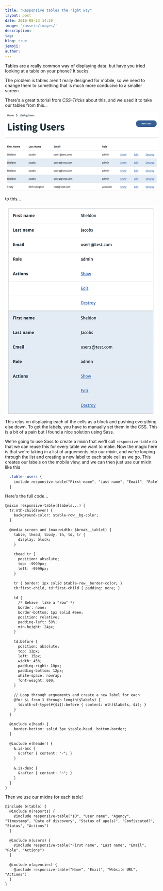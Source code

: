 ```yaml
---
title: "Responsive tables the right way"
layout: post
date: 2016-08-23 14:29
image: '/assets/images/'
description:
tag:
blog: true
jemoji:
author:
---
```


Tables are a really common way of displaying data, but have you tried looking at a table on your phone? It sucks.

The problem is tables aren't really designed for mobile, so we need to change them to something that is much more conducive to a smaller screen.

There's a great tutorial from *CSS-Tricks* about this, and we used it to take our tables from this...

![before](/assets/images/responsive_tables_the_right_way/responsive-table-before.png)

to this...

![after](/assets/images/responsive_tables_the_right_way/responsive-table-after.png)

This relys on displaying each of the cells as a block and pushing everything else down. To get the labels, you have to manually set them in the CSS. This is a bit of a pain but I found a nice solution using Sass.

We're going to use Sass to create a mixin that we'll call `responsive-table` so that we can reuse this for every table we want to make. Now the magic here is that we're taking in a list of arguements into our mixin, and we're looping through the list and creating a new label to each table cell as we go. This creates our labels on the mobile view, and we can then just use our mixin like this

```css
  .table--users {
    include responsive-table("First name", "Last name", "Email", "Role", "Actions")
  }
```

Here's the full code...


```
@mixin responsive-table($labels...) {
  tr:nth-child(even) {
    background-color: $table-row__bg-color;
  }

  @media screen and (max-width: $break__tablet) {
    table, thead, tbody, th, td, tr {
      display: block;
    }

    thead tr {
      position: absolute;
      top: -9999px;
      left: -9999px;
    }

    tr { border: 1px solid $table-row__border-color; }
    th:first-child, td:first-child { padding: none; }

    td {
      /* Behave  like a "row" */
      border: none;
      border-bottom: 1px solid #eee;
      position: relative;
      padding-left: 50%;
      min-height: 24px;
    }

    td:before {
      position: absolute;
      top: 12px;
      left: 15px;
      width: 45%;
      padding-right: 10px;
      padding-bottom: 12px;
      white-space: nowrap;
      font-weight: 600;
    }

    // Loop through arguements and create a new label for each
    @for $i from 1 through length($labels) {
      td:nth-of-type(#{$i}):before { content: nth($labels, $i); }
    }
  }

  @include e(head) {
    border-bottom: solid 3px $table-head__bottom-border;
  }

  @include e(header) {
    &.is-asc {
      &:after { content: "˅"; }
    }

    &.is-desc {
      &:after { content: "˄"; }
    }
  }
}
```

Then we use our mixins for each table!

```
@include b(table) {
  @include m(reports) {
    @include responsive-table("ID", "User name", "Agency", "Timestamp", "Date of discovery", "Status of ape(s)", "Confiscated?", "Status", "Actions")
  }

  @include m(users) {
    @include responsive-table("First name", "Last name", "Email", "Role", "Actions")
  }

  @include m(agencies) {
    @include responsive-table("Name", "Email", "Website URL", "Actions")
  }
}
```

